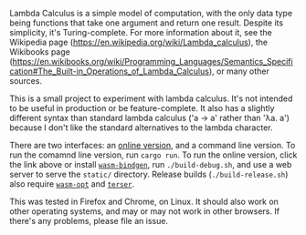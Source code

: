 Lambda Calculus is a simple model of computation, with the only data type being functions that take one argument and return one result. Despite its simplicity, it's Turing-complete. For more information about it, see the Wikipedia page (https://en.wikipedia.org/wiki/Lambda_calculus), the Wikibooks page (https://en.wikibooks.org/wiki/Programming_Languages/Semantics_Specification#The_Built-in_Operations_of_Lambda_Calculus), or many other sources.

This is a small project to experiment with lambda calculus. It's not intended to be useful in production or be feature-complete. It also has a slightly different syntax than standard lambda calculus ('a -> a' rather than 'λa. a') because I don't like the standard alternatives to the lambda character.

There are two interfaces: an [online version](https://nstoddard.github.io/lambda-calculus/), and a command line version. To run the comamnd line version, run `cargo run`. To run the online version, click the link above or install [`wasm-bindgen`](https://github.com/rustwasm/wasm-bindgen), run `./build-debug.sh`, and use a web server to serve the `static/` directory. Release builds (`./build-release.sh`) also require [`wasm-opt`](https://github.com/WebAssembly/binaryen) and [`terser`](https://github.com/terser-js/terser).

This was tested in Firefox and Chrome, on Linux. It should also work on other operating systems, and may or may not work in other browsers. If there's any problems, please file an issue.
